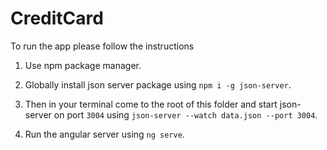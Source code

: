 # CreditCard

To run the app please follow the instructions

1. Use npm package manager.

1. Globally install json server package using `npm i -g json-server`.

1. Then in your terminal come to the root of this folder and start json-server on port `3004` using `json-server --watch data.json --port 3004`.

1. Run the angular server using `ng serve`.


